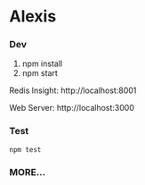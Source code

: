 # Alexis

### Dev

1. npm install 
2. npm start


Redis Insight: http://localhost:8001

Web Server: http://localhost:3000

### Test

```
npm test
```


### MORE...
